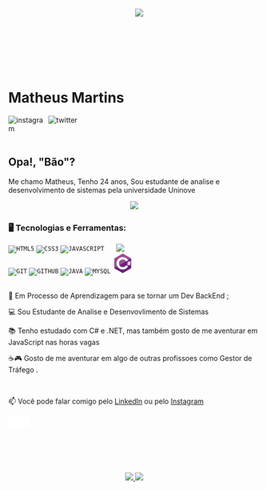 
<img align="right" width="250px" style="margin-top:-20px" src="https://github.com/user-attachments/assets/38e0676d-b851-4a74-a9e4-387c0a8059b2">
</br>
</br>
</br>
</br>
</br>
</br>


<div dsplay="inline-block">


 <h1 align="left">Matheus Martins</h1>
 <a href="https://www.linkedin.com/in/devmatheusmartins/">
    <img align="left" width="80px" src="https://github.com/user-attachments/assets/7cea8117-538e-4129-9e73-0eae52d54b44" alt="instagram" style="vertical-align:top;">
  </a> 
  <a href="https://twitter.com/jeniblo_dev">
    <img align="left" width="80px" src="https://github.com/user-attachments/assets/86f44336-fc6c-4c8e-b40f-f21be64fa94a" alt="twitter" style="vertical-align:top;">
  </a>
  <a href="">
    <img width="80px" src="" alt="" style="vertical-align:top;">
  </a>

</div>




</br>
</br>

## Opa!, "Bão"? 

Me chamo Matheus, Tenho 24 anos, Sou estudante de analise e desenvolvimento de sistemas pela universidade Uninove

<p align="center">
  <img src="https://super.abril.com.br/wp-content/uploads/2016/09/super_imggato_digitando_0.gif" width="350">
</p>

### 🖥️ Tecnologias e Ferramentas: 
<img width="288px" align="right" src="https://github.com/user-attachments/assets/83d03d6f-dfbe-4658-aa6b-b4ff6179a68b">
<code><img width="40px" src="https://cdn.jsdelivr.net/gh/devicons/devicon/icons/html5/html5-original-wordmark.svg" title = "HTML5"/></code>
<code><img width="40px" src="https://cdn.jsdelivr.net/gh/devicons/devicon/icons/css3/css3-original-wordmark.svg" title = "CSS3"/></code>
<code><img width="40px" src="https://cdn.jsdelivr.net/gh/devicons/devicon/icons/javascript/javascript-original.svg" title = "JAVASCRIPT"/></code>
<code><img width="40px" src="https://cdn.jsdelivr.net/gh/devicons/devicon/icons/git/git-original.svg" title = "GIT"/></code>
<code><img width="40px" src="https://cdn.jsdelivr.net/gh/devicons/devicon/icons/github/github-original.svg" title = "GITHUB"/></code>
<code><img width="40px" src="https://cdn.jsdelivr.net/gh/devicons/devicon/icons/java/java-original.svg" title = "JAVA"/></code>
<code><img width="40px" src="https://cdn.jsdelivr.net/gh/devicons/devicon/icons/mysql/mysql-original.svg" title = "MYSQL"/></code>
<code><img width="40px" src="https://github.com/devicons/devicon/blob/v2.16.0/icons/csharp/csharp-original.svg" title = "CSHARP"/></code>




</br>
</br>
<div display="inline-block">
 <p align="left">🤿 Em Processo de Aprendizagem para se tornar um Dev BackEnd </a>;</p>
 <p align="left">💻 Sou Estudante de Analise e Desenvovlimento de Sistemas  </p>
 <p align="left">📚 Tenho estudado com C# e .NET, mas também gosto de me aventurar em JavaScript nas horas vagas</p>
 <p align="left">☕🎮 Gosto de me aventurar em algo de outras profissoes como Gestor de Tráfego .</p>
</div>



</br>

📫 Você pode falar comigo pelo [Linkedln](https://www.linkedin.com/in/devmatheusmartins/) ou pelo [Instagram](https://www.instagram.com/msmtheus/?next=%2F) 
</br>


<a href="https://www.instagram.com/msmtheus/?next=%2F" target="_blank"><img align="left" alt="Instagram" width="22px" src="https://github.com/Aakarsh-B/trying-repos/blob/master/insta.svg" />
<a href="https://www.linkedin.com/in/devmatheusmartins/" target="_blank"><img align="left" alt="LinkedIn" width="22px" src="https://github.com/Aakarsh-B/trying-repos/blob/master/linkedin.svg" />
</br>
</br>
</br>
</br>
</br>

##
<p align="center">
<a href="https://github.com/jeniblodev">
  <img height="180em" src="https://github-readme-stats-eight-theta.vercel.app/api?username=jeniblodev&show_icons=true&theme=algolia&include_all_commits=true&count_private=true"/>
  <img height="180em" src="https://github-readme-stats-eight-theta.vercel.app/api/top-langs/?username=jeniblodev&layout=compact&langs_count=8&theme=algolia"/>
</a>
</p>
